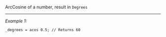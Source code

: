 ArcCosine of a number, result in `Degrees`


---
*Example 1:*
```sqf
_degrees = acos 0.5; // Returns 60
```